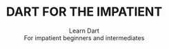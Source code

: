 <div align="center">
  
# DART FOR THE IMPATIENT

Learn Dart <br>
For impatient beginners and intermediates

</div>
